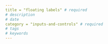 ```yaml
---
title = "floating labels" # required 
# description
# date 
category = "inputs-and-controls" # required 
# tags
# keywords
---
```

